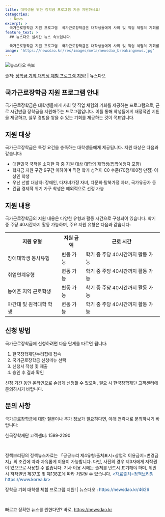 ```yaml
---
title: 대학생을 위한 장학금 프로그램 지금 지원하세요!
categories:
  - News
excerpt: >
  국가근로장학금 지원 프로그램  국가근로장학금은 대학생들에게 사회 및 직업 체험의 기회를 제공하며, 근로 시간…
feature_text: >
  ## 뉴스다오 실시간 뉴스 속보입니다.

  국가근로장학금 지원 프로그램  국가근로장학금은 대학생들에게 사회 및 직업 체험의 기회를 제공하며, 근로 시간…
image: 'https://newsdao.kr/res/images/meta/newsdao_breakingnews.jpg'
---
```


![뉴스다오 속보](https://newsdao.kr/res/images/meta/newsdao_breakingnews.jpg)

<p>출처: <a href="https://newsdao.kr/4626" rel="dofollow">장학금 기회 대학생 체험 프로그램 지원!</a> | 뉴스다오</p>

<h2>국가근로장학금 지원 프로그램 안내</h2>
<p data-ke-size="size16">국가근로장학금은 대학생들에게 사회 및 직업 체험의 기회를 제공하는 프로그램으로, 근로 시간만큼 장학금을 지원해주는 프로그램입니다. 이를 통해 학생들에게 재정적인 지원을 제공하고, 실무 경험을 쌓을 수 있는 기회를 제공하는 것이 목표입니다.</p>

<h2>지원 대상</h2>
<p>국가근로장학금은 특정 요건을 충족하는 대학생들에게 제공됩니다. 지원 대상은 다음과 같습니다:</p>

<ul>
  <li>대한민국 국적을 소지한 자 중 지원 대상 대학의 재학생(입학예정자 포함)</li>
  <li>학자금 지원 구간 9구간 이하이며 직전 학기 성적이 C0 수준(70점/100점 만점) 이상인 학생</li>
  <li>우선 선발 대상자: 장애인, 다자녀가정 자녀, 다문화·탈북가정 자녀, 국가유공자 등</li>
  <li>긴급 경제적 위기 가구 학생은 예외적으로 선정 가능</li>
</ul>

<h2>지원 내용</h2>
<p data-ke-size="size16">국가근로장학금의 지원 내용은 다양한 유형과 활동 시간으로 구성되어 있습니다. 학기 중 주당 40시간까지 활동 가능하며, 주요 지원 유형은 다음과 같습니다:</p>

<table>
  <tr>
    <th>지원 유형</th>
    <th>지원 금액</th>
    <th>근로 시간</th>
  </tr>
  <tr>
    <td>장애대학생 봉사유형</td>
    <td>변동 가능</td>
    <td>학기 중 주당 40시간까지 활동 가능</td>
  </tr>
  <tr>
    <td>취업연계유형</td>
    <td>변동 가능</td>
    <td>학기 중 주당 40시간까지 활동 가능</td>
  </tr>
  <tr>
    <td>농어촌 지역 근로학생</td>
    <td>변동 가능</td>
    <td>학기 중 주당 40시간까지 활동 가능</td>
  </tr>
  <tr>
    <td>야간대 및 원격대학 학생</td>
    <td>변동 가능</td>
    <td>학기 중 주당 40시간까지 활동 가능</td>
  </tr>
</table>

<h2>신청 방법</h2>
<p data-ke-size="size16">국가근로장학금에 신청하려면 다음 단계를 따르면 됩니다:</p>
<ol>
  <li>한국장학재단누리집에 접속</li>
  <li>국가근로장학금 신청메뉴 선택</li>
  <li>신청서 작성 및 제출</li>
  <li>승인 후 결과 확인</li>
</ol>
<p>신청 기간 동안 온라인으로 손쉽게 신청할 수 있으며, 필요 시 한국장학재단 고객센터에 문의하시기 바랍니다.</p>

<h2>문의 사항</h2>
<p>국가근로장학금에 대한 질문이나 추가 정보가 필요하다면, 아래 연락처로 문의하시기 바랍니다:</p>
<p data-ke-size="size16">한국장학재단 고객센터: 1599-2290</p>

<p data-ke-size="size16">&nbsp;</p>
<p>정책브리핑의 정책뉴스자료는 「공공누리 제4유형:출처표시+상업적 이용금지+변경금지」의 조건에 따라 자유롭게 이용이 가능합니다. 다만, 사진의 경우 제3자에게 저작권이 있으므로 사용할 수 없습니다. 기사 이용 시에는 출처를 반드시 표기해야 하며, 위반 시 저작권법 제37조 및 제138조에 따라 처벌될 수 있습니다. <span style="color: #1a5490;">&lt;자료출처=정책브리핑 https://www.korea.kr&gt;</span></p>
<p>장학금 기회 대학생 체험 프로그램 지원! | 뉴스다오 : <span style="color: #1a5490;">https://newsdao.kr/4626</span></p>
<p data-ke-size="size16">&nbsp;</p> 

빠르고 정확한 뉴스를 원한다면? 바로, <a href="https://newsdao.kr" rel="dofollow">https://newsdao.kr</a>


    
